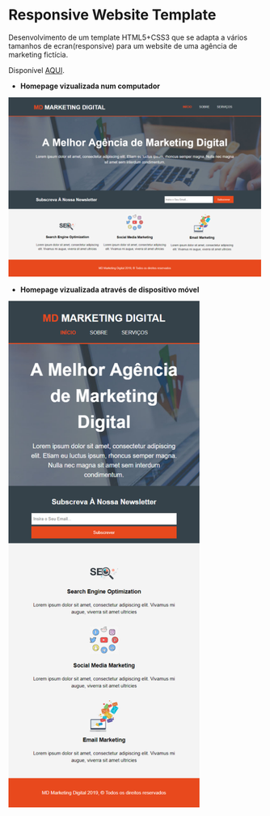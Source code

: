 # Responsive Website Template

Desenvolvimento de um template HTML5+CSS3 que se adapta a vários tamanhos de ecran(responsive) para um website de uma agência de marketing fictícia.

Disponível [AQUI](https://adtx.github.io/RESPONSIVE-WEBSITE-TEMPLATE/).

* **Homepage vizualizada num computador**

<img src="screenshots/homepage.png" width="500">

* **Homepage vizualizada através de dispositivo móvel**

<img src="screenshots/homepage_mobile.png" height="1000">

